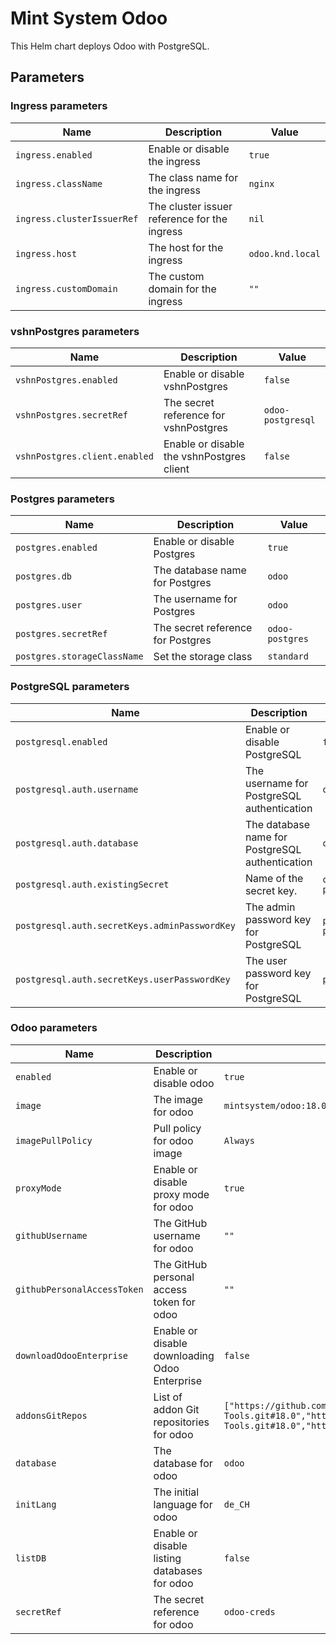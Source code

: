 # Mint System Odoo

This Helm chart deploys Odoo with PostgreSQL.

## Parameters

### Ingress parameters

| Name                       | Description                                  | Value            |
| -------------------------- | -------------------------------------------- | ---------------- |
| `ingress.enabled`          | Enable or disable the ingress                | `true`           |
| `ingress.className`        | The class name for the ingress               | `nginx`          |
| `ingress.clusterIssuerRef` | The cluster issuer reference for the ingress | `nil`            |
| `ingress.host`             | The host for the ingress                     | `odoo.knd.local` |
| `ingress.customDomain`     | The custom domain for the ingress            | `""`             |

### vshnPostgres parameters

| Name                          | Description                               | Value             |
| ----------------------------- | ----------------------------------------- | ----------------- |
| `vshnPostgres.enabled`        | Enable or disable vshnPostgres            | `false`           |
| `vshnPostgres.secretRef`      | The secret reference for vshnPostgres     | `odoo-postgresql` |
| `vshnPostgres.client.enabled` | Enable or disable the vshnPostgres client | `false`           |

### Postgres parameters

| Name                        | Description                       | Value           |
| --------------------------- | --------------------------------- | --------------- |
| `postgres.enabled`          | Enable or disable Postgres        | `true`          |
| `postgres.db`               | The database name for Postgres    | `odoo`          |
| `postgres.user`             | The username for Postgres         | `odoo`          |
| `postgres.secretRef`        | The secret reference for Postgres | `odoo-postgres` |
| `postgres.storageClassName` | Set the storage class             | `standard`      |

### PostgreSQL parameters

| Name                                          | Description                                     | Value               |
| --------------------------------------------- | ----------------------------------------------- | ------------------- |
| `postgresql.enabled`                          | Enable or disable PostgreSQL                    | `false`             |
| `postgresql.auth.username`                    | The username for PostgreSQL authentication      | `odoo`              |
| `postgresql.auth.database`                    | The database name for PostgreSQL authentication | `odoo`              |
| `postgresql.auth.existingSecret`              | Name of the secret key.                         | `odoo-postgresql`   |
| `postgresql.auth.secretKeys.adminPasswordKey` | The admin password key for PostgreSQL           | `postgres-password` |
| `postgresql.auth.secretKeys.userPasswordKey`  | The user password key for PostgreSQL            | `password`          |

### Odoo parameters

| Name                        | Description                                   | Value                                                                                                                                                         |
| --------------------------- | --------------------------------------------- | ------------------------------------------------------------------------------------------------------------------------------------------------------------- |
| `enabled`                   | Enable or disable odoo                        | `true`                                                                                                                                                        |
| `image`                     | The image for odoo                            | `mintsystem/odoo:18.0.20250725`                                                                                                                               |
| `imagePullPolicy`           | Pull policy for odoo image                    | `Always`                                                                                                                                                      |
| `proxyMode`                 | Enable or disable proxy mode for odoo         | `true`                                                                                                                                                        |
| `githubUsername`            | The GitHub username for odoo                  | `""`                                                                                                                                                          |
| `githubPersonalAccessToken` | The GitHub personal access token for odoo     | `""`                                                                                                                                                          |
| `downloadOdooEnterprise`    | Enable or disable downloading Odoo Enterprise | `false`                                                                                                                                                       |
| `addonsGitRepos`            | List of addon Git repositories for odoo       | `["https://github.com/Mint-System/Odoo-Apps-Server-Tools.git#18.0","https://github.com/OCA/Server-Tools.git#18.0","https://github.com/OCA/Project.git#18.0"]` |
| `database`                  | The database for odoo                         | `odoo`                                                                                                                                                        |
| `initLang`                  | The initial language for odoo                 | `de_CH`                                                                                                                                                       |
| `listDB`                    | Enable or disable listing databases for odoo  | `false`                                                                                                                                                       |
| `secretRef`                 | The secret reference for odoo                 | `odoo-creds`                                                                                                                                                  |
